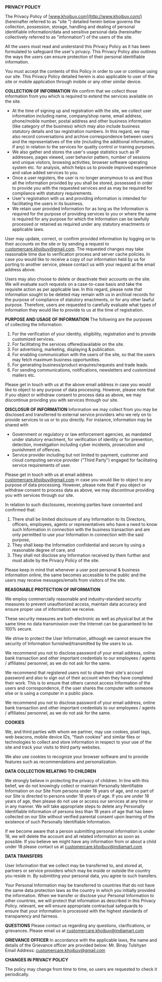**PRIVACY POLICY**

The Privacy Policy of [www.khojbuy.com](http://www.khojbuy.com/) (hereinafter referred to as &quot;site &quot;) detailed herein below governs the collection, possession, storage, handling and dealing of personal identifiable information/data and sensitive personal data (hereinafter collectively referred to as &quot;information&quot;) of the users of the site.

All the users must read and understand this Privacy Policy as it has been formulated to safeguard the user&#39;s privacy. This Privacy Policy also outlines the ways the users can ensure protection of their personal identifiable information.

You must accept the contents of this Policy in order to use or continue using our site. This Privacy Policy detailed herein is also applicable to user of the site or mobile application through mobile or any other similar device.

**COLLECTION OF INFORMATION**
We confirm that we collect those information from you which is required to extend the services available on the site.

- At the time of signing up and registration with the site, we collect user information including name, company/shop name, email address, phone/mobile number, postal address and other business information (like category of the business) which may also include business statutory details and tax registration numbers.
 In this regard, we may also record conversations and archive correspondence between users and the representatives of the site (including the additional information, if any) in relation to the services for quality control or training purposes.
- We also gather and stores the user&#39;s usage statistics such as IP addresses, pages viewed, user behavior pattern, number of sessions and unique visitors, browsing activities, browser software operating system etc. for analysis, which helps us to provide improved experience and value added services to you.
- Once a user registers, the user is no longer anonymous to us and thus all the information provided by you shall be stored, possessed in order to provide you with the requested services and as may be required for compliance with statutory requirements.
- User&#39;s registration with us and providing information is intended for facilitating the users in its business.
- We retain user provided Information for as long as the Information is required for the purpose of providing services to you or where the same is required for any purpose for which the Information can be lawfully processed or retained as required under any statutory enactments or applicable laws.

User may update, correct, or confirm provided information by logging on to their accounts on the site or by sending a request to [customercare.khojbuy@gmail.com](mailto:customercare.khojbuy@gmail.com). The requested changes may take reasonable time due to verification process and server cache policies. In case you would like to receive a copy of our information held by us for porting to another service, please contact us with your request at the email address above.

Users may also choose to delete or deactivate their accounts on the site. We will evaluate such requests on a case-to-case basis and take the requisite action as per applicable law. In this regard, please note that information sought to be deleted may remain with us in archival records for the purpose of compliance of statutory enactments, or for any other lawful purpose. Therefore, users are requested to carefully evaluate what types of information they would like to provide to us at the time of registration.

**PURPOSE AND USAGE OF INFORMATION**
The following are the purposes of collecting the Information:

1. For the verification of your identity, eligibility, registration and to provide customized services.
2. For facilitating the services offered/available on the site.
3. For advertising, marketing, displaying &amp; publication.
4. For enabling communication with the users of the site, so that the users may fetch maximum business opportunities.
5. For generating business/product enquires/requests and trade leads.
6. For sending communications, notifications, newsletters and customized mailers etc.

Please get in touch with us at the above email address in case you would like to object to any purpose of data processing. However, please note that if you object or withdraw consent to process data as above, we may discontinue providing you with services through our site.

**DISCLOSUR OF INFORMATION**
 Information we may collect from you may be disclosed and transferred to external service providers who we rely on to provide services to us or to you directly. For instance, information may be shared with

- Government or regulatory or law enforcement agencies, as mandated under statutory enactment, for verification of identity or for prevention, detection, investigation including cyber incidents, prosecution and punishment of offences.
- Service provider including but not limited to payment, customer and cloud computing service provider (&quot;Third Party&quot;) engaged for facilitating service requirements of user.

Please get in touch with us at email address [customercare.khojbuy@gmail.com](mailto:customercare.khojbuy@gmail.com) in case you would like to object to any purpose of data processing. However, please note that if you object or withdraw consent to process data as above, we may discontinue providing you with services through our site.

In relation to such disclosures, receiving parties have consented and confirmed that:

1. There shall be limited disclosure of any Information to its Directors, officers, employees, agents or representatives who have a need to know such Information in connection with the business transaction and are only permitted to use your Information in connection with the said purpose,
2. They shall keep the Information confidential and secure by using a reasonable degree of care, and
3. They shall not disclose any Information received by them further and must abide by the Privacy Policy of the site.

Please keep in mind that whenever a user post personal &amp; business information online, the same becomes accessible to the public and the users may receive messages/emails from visitors of the site.

**REASONABLE PROTECTION OF INFORMATION**

We employ commercially reasonable and industry-standard security measures to prevent unauthorized access, maintain data accuracy and ensure proper use of information we receive.

These security measures are both electronic as well as physical but at the same time no data transmission over the Internet can be guaranteed to be 100% secure.

We strive to protect the User Information, although we cannot ensure the security of Information furnished/transmitted by the users to us.

We recommend you not to disclose password of your email address, online bank transaction and other important credentials to our employees / agents / affiliates/ personnel, as we do not ask for the same.

We recommend that registered users not to share their site&#39;s account password and also to sign out of their account when they have completed their work. This is to ensure that others cannot access Information of the users and correspondence, if the user shares the computer with someone else or is using a computer in a public place.

We recommend you not to disclose password of your email address, online bank transaction and other important credentials to our employees / agents / affiliates/ personnel, as we do not ask for the same.

**COOKIES**

We, and third parties with whom we partner, may use cookies, pixel tags, web beacons, mobile device IDs, &quot;flash cookies&quot; and similar files or technologies to collect and store information in respect to your use of the site and track your visits to third party websites.

We also use cookies to recognize your browser software and to provide features such as recommendations and personalization.

**DATA COLLECTION RELATING TO CHILDREN**

We strongly believe in protecting the privacy of children. In line with this belief, we do not knowingly collect or maintain Personally Identifiable Information on our Site from persons under 18 years of age, and no part of our Site is directed to persons under 18 years of age. If you are under 18 years of age, then please do not use or access our services at any time or in any manner. We will take appropriate steps to delete any Personally Identifiable Information of persons less than 18 years of age that has been collected on our Site without verified parental consent upon learning of the existence of such Personally Identifiable Information.

If we become aware that a person submitting personal information is under 18, we will delete the account and all related information as soon as possible. If you believe we might have any information from or about a child under 18 please contact us at [customercare.khojbuy@indiamart.com](mailto:customercare.khojbuy@indiamart.com)

**DATA TRANSFERS**

User Information that we collect may be transferred to, and stored at, partners or service providers which may be inside or outside the country you reside in. By submitting your personal data, you agree to such transfers.

Your Personal Information may be transferred to countries that do not have the same data protection laws as the country in which you initially provided the information. When we transfer or disclose your Personal Information to other countries, we will protect that information as described in this Privacy Policy. relevant, we will ensure appropriate contractual safeguards to ensure that your information is processed with the highest standards of transparency and fairness.

**QUESTIONS**
Please contact us regarding any questions, clarifications, or grievances. Please email us at [customercare.khojbuy@indiamart.com](mailto:customercare.khojbuy@indiamart.com)

**GRIEVANCE OFFICER**
In accordance with the applicable laws, the name and details of the Grievance officer are provided below:
Mr. Binay Tulshyan
Email Address: [customercare.khojbuy@gmail.com](mailto:customercare.khojbuy@gmail.com)

**CHANGES IN PRIVACY POLICY**

The policy may change from time to time, so users are requested to check it periodically.